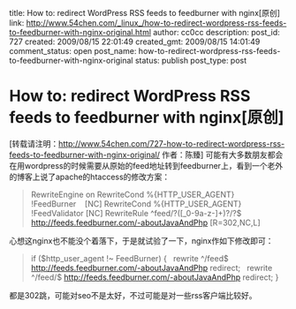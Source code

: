 title: How to: redirect WordPress RSS feeds to feedburner with nginx[原创] 
link: http://www.54chen.com/_linux_/how-to-redirect-wordpress-rss-feeds-to-feedburner-with-nginx-original.html
author: cc0cc
description: 
post_id: 727
created: 2009/08/15 22:01:49
created_gmt: 2009/08/15 14:01:49
comment_status: open
post_name: how-to-redirect-wordpress-rss-feeds-to-feedburner-with-nginx-original
status: publish
post_type: post

# How to: redirect WordPress RSS feeds to feedburner with nginx[原创] 

[转载请注明：<http://www.54chen.com/727-how-to-redirect-wordpress-rss-feeds-to-feedburner-with-nginx-original/> 作者：陈臻] 可能有大多数朋友都会在用wordpress的时候需要从原始的feed地址转到feedburner上，看到一个老外的博客上说了apache的htaccess的修改方案： 

> <IfModule mod_rewrite.c> RewriteEngine on RewriteCond %{HTTP_USER_AGENT} !FeedBurner    [NC] RewriteCond %{HTTP_USER_AGENT} !FeedValidator [NC] RewriteRule ^feed/?([_0-9a-z-]+)?/?$ <http://feeds.feedburner.com/-aboutJavaAndPhp> [R=302,NC,L] </IfModule>

心想这nginx也不能没个着落下，于是就试验了一下，nginx作如下修改即可： 

> if ($http_user_agent !~ FeedBurner) {   rewrite ^/feed$ <http://feeds.feedburner.com/-aboutJavaAndPhp> redirect;   rewrite ^/feed/$ <http://feeds.feedburner.com/-aboutJavaAndPhp> redirect; }

都是302跳，可能对seo不是太好，不过可能是对一些rss客户端比较好。